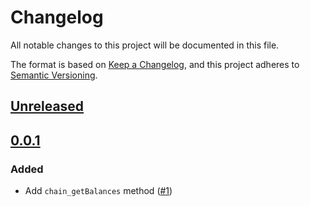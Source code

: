 # Changelog

All notable changes to this project will be documented in this file.

The format is based on [Keep a Changelog](https://keepachangelog.com/en/1.0.0/),
and this project adheres to [Semantic Versioning](https://semver.org/spec/v2.0.0.html).

## [Unreleased]

## [0.0.1]

### Added

- Add `chain_getBalances` method ([#1](https://github.com/MetaMask/chain-api/pull/1))

[Unreleased]: https://github.com/MetaMask/chain-api/compare/v0.0.1...HEAD
[0.0.1]: https://github.com/MetaMask/chain-api/releases/tag/v0.0.1
